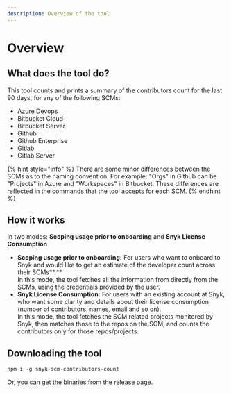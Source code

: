 ```yaml
---
description: Overview of the tool
---
```


# Overview

## What does the tool do?

This tool counts and prints a summary of the contributors count for the last 90 days, for any of the following SCMs:

* Azure Devops
* Bitbucket Cloud
* Bitbucket Server
* Github
* Github Enterprise
* Gitlab
* Gitlab Server

{% hint style="info" %}
There are some minor differences between the SCMs as to the naming convention. For example: "Orgs" in Github can be "Projects" in Azure and "Workspaces" in Bitbucket. These differences are reflected in the commands that the tool accepts for each SCM.
{% endhint %}

## **How it works**

In two modes: **Scoping usage prior to onboarding** and **Snyk License Consumption**

* **Scoping usage prior to onboarding:**  For users who want to onboard to Snyk and would like to get an estimate of the developer count across their SCMs**.**\
  In this mode, the tool fetches all the information from directly from the SCMs, using the credentials provided by the user.
* **Snyk License Consumption:** For users with an existing account at Snyk, who want some clarity and details about their license consumption (number of contributors, names, email and so on).\
  In this mode, the tool fetches the SCM related projects monitored by Snyk, then matches those to the repos on the SCM, and counts the contributors only for those repos/projects.

## Downloading the tool

```
npm i -g snyk-scm-contributors-count
```

Or, you can get the binaries from the [release page](https://github.com/snyk-tech-services/snyk-scm-contributors-count/releases).
